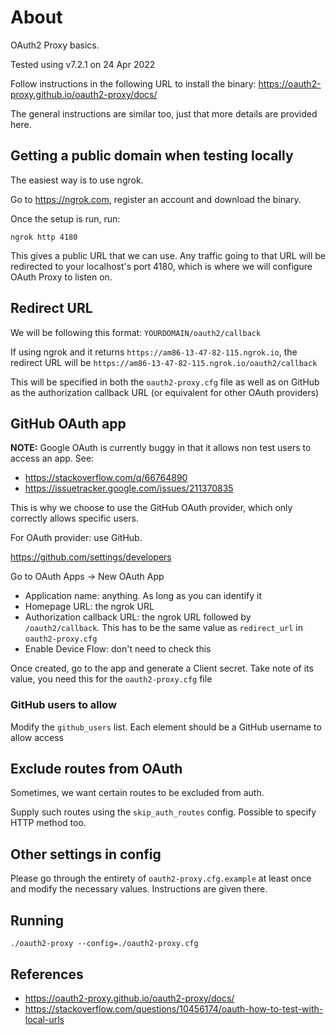 # About

OAuth2 Proxy basics.

Tested using v7.2.1 on 24 Apr 2022

Follow instructions in the following URL to install the binary: https://oauth2-proxy.github.io/oauth2-proxy/docs/

The general instructions are similar too, just that more details are provided here.


## Getting a public domain when testing locally

The easiest way is to use ngrok.

Go to https://ngrok.com, register an account and download the binary.

Once the setup is run, run:
```
ngrok http 4180
```

This gives a public URL that we can use. Any traffic going to that URL will be redirected to your localhost's port 4180, which is where we will configure OAuth Proxy to listen on.


## Redirect URL

We will be following this format: `YOURDOMAIN/oauth2/callback`

If using ngrok and it returns `https://am86-13-47-82-115.ngrok.io`, the redirect URL will be `https://am86-13-47-82-115.ngrok.io/oauth2/callback`

This will be specified in both the `oauth2-proxy.cfg` file as well as on GitHub as the authorization callback URL (or equivalent for other OAuth providers)


## GitHub OAuth app

**NOTE:** Google OAuth is currently buggy in that it allows non test users to access an app. See:
- https://stackoverflow.com/q/66764890
- https://issuetracker.google.com/issues/211370835

This is why we choose to use the GitHub OAuth provider, which only correctly allows specific users.

For OAuth provider: use GitHub.

https://github.com/settings/developers

Go to OAuth Apps -> New OAuth App

- Application name: anything. As long as you can identify it
- Homepage URL: the ngrok URL
- Authorization callback URL: the ngrok URL followed by `/oauth2/callback`. This has to be the same value as `redirect_url` in `oauth2-proxy.cfg`
- Enable Device Flow: don't need to check this

Once created, go to the app and generate a Client secret. Take note of its value, you need this for the `oauth2-proxy.cfg` file

### GitHub users to allow

Modify the `github_users` list. Each element should be a GitHub username to allow access


## Exclude routes from OAuth

Sometimes, we want certain routes to be excluded from auth.

Supply such routes using the `skip_auth_routes` config. Possible to specify HTTP method too.


## Other settings in config

Please go through the entirety of `oauth2-proxy.cfg.example` at least once and modify the necessary values. Instructions are given there.


## Running

```
./oauth2-proxy --config=./oauth2-proxy.cfg
```


## References

- https://oauth2-proxy.github.io/oauth2-proxy/docs/
- https://stackoverflow.com/questions/10456174/oauth-how-to-test-with-local-urls
